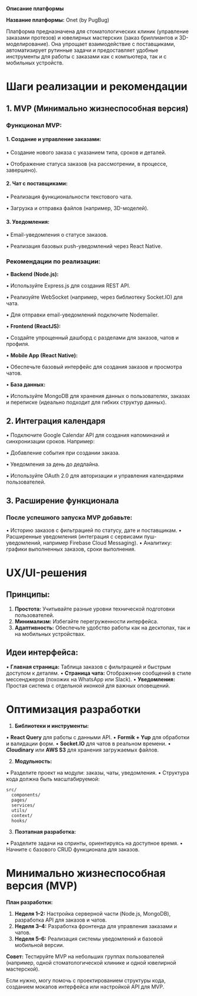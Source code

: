 **Описание платформы**

  

**Название платформы:** Onet (by PugBug)

  

Платформа предназначена для стоматологических клиник (управление заказами протезов) и ювелирных мастерских (заказ бриллиантов и 3D-моделирование). Она упрощает взаимодействие с поставщиками, автоматизирует рутинные задачи и предоставляет удобные инструменты для работы с заказами как с компьютера, так и с мобильных устройств.



# Шаги реализации и рекомендации



## 1. MVP (Минимально жизнеспособная версия)

### Функционал MVP:

#### 1. Создание и управление заказами:

• Создание нового заказа с указанием типа, сроков и деталей.

• Отображение статуса заказов (на рассмотрении, в процессе, завершено).

#### 2. Чат с поставщиками:

• Реализация функциональности текстового чата.

• Загрузка и отправка файлов (например, 3D-моделей).

#### 3. Уведомления:

• Email-уведомления о статусе заказов.

• Реализация базовых push-уведомлений через React Native.

  

### **Рекомендации по реализации:**

• **Backend (Node.js):**

• Используйте Express.js для создания REST API.

• Реализуйте WebSocket (например, через библиотеку Socket.IO) для чата.

• Для отправки email-уведомлений подключите Nodemailer.

• **Frontend (ReactJS):**

• Создайте упрощенный дашборд с разделами для заказов, чатов и профиля.

• **Mobile App (React Native):**

• Обеспечьте базовый интерфейс для создания заказов и просмотра чатов.

• **База данных:**

• Используйте MongoDB для хранения данных о пользователях, заказах и переписке (идеально подходит для гибких структур данных).

  




## 2. Интеграция календаря

• Подключите Google Calendar API для создания напоминаний и синхронизации сроков. Например:

• Добавление события при создании заказа.

• Уведомления за день до дедлайна.

• Используйте OAuth 2.0 для авторизации и управления календарями пользователей.



## 3. Расширение функционала

### После успешного запуска MVP добавьте:

• Историю заказов с фильтрацией по статусу, дате и поставщикам.
• Расширенные уведомления (интеграция с сервисами пуш-уведомлений, например Firebase Cloud Messaging).
• Аналитику: графики выполненных заказов, сроки выполнения.

  

# UX/UI-решения

## Принципы:

1. **Простота:** Учитывайте разные уровни технической подготовки пользователей.
2. **Минимализм:** Избегайте перегруженности интерфейса.
3. **Адаптивность:** Обеспечьте удобство работы как на десктопах, так и на мобильных устройствах.

## Идеи интерфейса:

• **Главная страница:** Таблица заказов с фильтрацией и быстрым доступом к деталям.
• **Страница чата:** Отображение сообщений в стиле мессенджеров (похожих на WhatsApp или Slack).
• **Уведомления:** Простая система с отдельной иконкой для важных оповещений.



# Оптимизация разработки

1. **Библиотеки и инструменты:**

• **React Query** для работы с данными API.
• **Formik + Yup** для обработки и валидации форм.
• **Socket.IO** для чатов в реальном времени.
• **Cloudinary** или **AWS S3** для хранения загружаемых файлов.


2. **Модульность:**

• Разделите проект на модули: заказы, чаты, уведомления.
• Структура кода должна быть масштабируемой:

```
src/
  components/
  pages/
  services/
  utils/
  context/
  hooks/
```



3. **Поэтапная разработка:**

• Разделите задачи на спринты, ориентируясь на доступное время.
• Начните с базового CRUD функционала для заказов.



# Минимально жизнеспособная версия (MVP)

**План разработки:**

1. **Неделя 1–2:** Настройка серверной части (Node.js, MongoDB), разработка API для заказов и чатов.
2. **Неделя 3–4:** Разработка фронтенда для управления заказами и чатов.
3. **Неделя 5–6:** Реализация системы уведомлений и базовой мобильной версии.



**Совет:** Тестируйте MVP на небольших группах пользователей (например, одной стоматологической клинике и одной ювелирной мастерской).


Если нужно, могу помочь с проектированием структуры кода, созданием мокапов интерфейса или настройкой API для MVP.